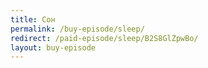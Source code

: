 ```yaml
---
title: Сон
permalink: /buy-episode/sleep/
redirect: /paid-episode/sleep/B2S8GlZpwBo/
layout: buy-episode
---
```

